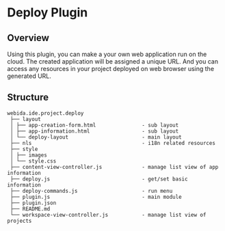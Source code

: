 # Deploy Plugin

## Overview

Using this plugin, you can make a your own web application run on the cloud.
The created application will be assigned a unique URL.
And you can access any resources in your project deployed on web browser using the generated URL.

## Structure

```
webida.ide.project.deploy
 ├── layout
 │ ├── app-creation-form.html               - sub layout
 │ ├── app-information.html                 - sub layout
 │ └── deploy-layout                        - main layout
 ├── nls                                    - i18n related resources
 ├── style
 │ ├── images
 │ └── style.css
 ├── content-view-controller.js             - manage list view of app information
 ├── deploy.js                              - get/set basic information
 ├── deploy-commands.js                     - run menu
 ├── plugin.js                              - main module
 ├── plugin.json
 ├── README.md
 └── workspace-view-controller.js           - manage list view of projects
```